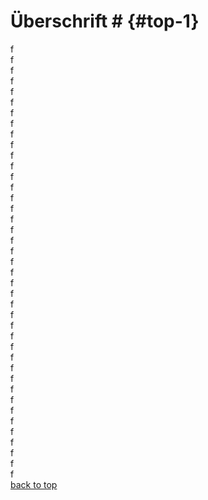 # Überschrift # {#top-1}

f   
f   
f   
f   
f   
f   
f   
f   
f   
f   
f   
f   
f   
f   
f   
f   
f   
f   
f   
f   
f   
f   
f   
f   
f   
f   
f   
f   
f   
f   
f   
f   
f   
f   
f   
f   
f   
f   
f   
f   
f   
[back to top](#top-1)

